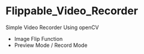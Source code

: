 # Flippable_Video_Recorder
Simple Video Recorder Using openCV
* Image Flip Function
* Preview Mode / Record Mode

